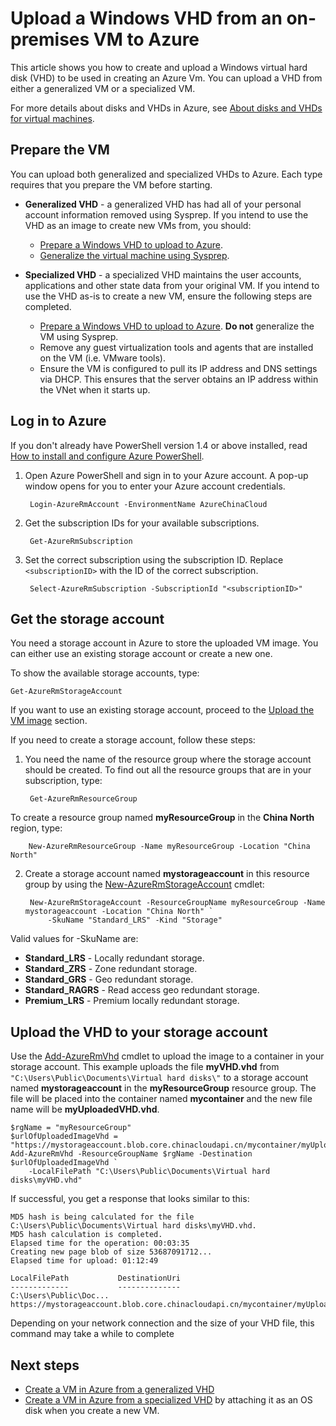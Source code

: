 <properties
    pageTitle="Upload a Windows VHD for Resource Manager | Azure"
    description="Learn to upload a Windows virtual machine VHD from on-premises to Azure, using the Resource Manager deployment model. You can upload a VHD from either a generalized or a specialized VM."
    services="virtual-machines-windows"
    documentationcenter=""
    author="cynthn"
    manager="timlt"
    editor="tysonn"
    tags="azure-resource-manager" />
<tags
    ms.assetid="192c8e5a-3411-48fe-9fc3-526e0296cf4c"
    ms.service="virtual-machines-windows"
    ms.workload="infrastructure-services"
    ms.tgt_pltfrm="vm-windows"
    ms.devlang="na"
    ms.topic="article"
    ms.date="10/10/2016"
    wacn.date=""
    ms.author="cynthn" />

# Upload a Windows VHD from an on-premises VM to Azure
This article shows you how to create and upload a Windows virtual hard disk (VHD) to be used in creating an Azure Vm. You can upload a VHD from either a generalized VM or a specialized VM. 

For more details about disks and VHDs in Azure, see [About disks and VHDs for virtual machines](/documentation/articles/virtual-machines-linux-about-disks-vhds/).

## Prepare the VM
You can upload both generalized and specialized VHDs to Azure. Each type requires that you prepare the VM before starting.

* **Generalized VHD** - a generalized VHD has had all of your personal account information removed using Sysprep. If you intend to use the VHD as an image to create new VMs from, you should:
  
  * [Prepare a Windows VHD to upload to Azure](/documentation/articles/virtual-machines-windows-prepare-for-upload-vhd-image/). 
  * [Generalize the virtual machine using Sysprep](/documentation/articles/virtual-machines-windows-generalize-vhd/). 
* **Specialized VHD** - a specialized VHD maintains the user accounts, applications and other state data from your original VM. If you intend to use the VHD as-is to create a new VM, ensure the following steps are completed. 
  
  * [Prepare a Windows VHD to upload to Azure](/documentation/articles/virtual-machines-windows-prepare-for-upload-vhd-image/). **Do not** generalize the VM using Sysprep.
  * Remove any guest virtualization tools and agents that are installed on the VM (i.e. VMware tools).
  * Ensure the VM is configured to pull its IP address and DNS settings via DHCP. This ensures that the server obtains an IP address within the VNet when it starts up. 

## Log in to Azure
If you don't already have PowerShell version 1.4 or above installed, read [How to install and configure Azure PowerShell](/documentation/articles/powershell-install-configure/).

1. Open Azure PowerShell and sign in to your Azure account. A pop-up window opens for you to enter your Azure account credentials.

        Login-AzureRmAccount -EnvironmentName AzureChinaCloud

2. Get the subscription IDs for your available subscriptions.

        Get-AzureRmSubscription

3. Set the correct subscription using the subscription ID. Replace `<subscriptionID>` with the ID of the correct subscription.

        Select-AzureRmSubscription -SubscriptionId "<subscriptionID>"

## <a name="createstorage"></a> Get the storage account
You need a storage account in Azure to store the uploaded VM image. You can either use an existing storage account or create a new one. 

To show the available storage accounts, type:

    Get-AzureRmStorageAccount

If you want to use an existing storage account, proceed to the [Upload the VM image](#upload-the-vm-vhd-to-your-storage-account) section.

If you need to create a storage account, follow these steps:

1. You need the name of the resource group where the storage account should be created. To find out all the resource groups that are in your subscription, type:

        Get-AzureRmResourceGroup

To create a resource group named **myResourceGroup** in the **China North** region, type:

        New-AzureRmResourceGroup -Name myResourceGroup -Location "China North"

2. Create a storage account named **mystorageaccount** in this resource group by using the [New-AzureRmStorageAccount](https://msdn.microsoft.com/zh-cn/library/mt607148.aspx) cmdlet:

        New-AzureRmStorageAccount -ResourceGroupName myResourceGroup -Name mystorageaccount -Location "China North" `
            -SkuName "Standard_LRS" -Kind "Storage"

Valid values for -SkuName are:
   
   * **Standard_LRS** - Locally redundant storage. 
   * **Standard_ZRS** - Zone redundant storage.
   * **Standard_GRS** - Geo redundant storage. 
   * **Standard_RAGRS** - Read access geo redundant storage. 
   * **Premium_LRS** - Premium locally redundant storage. 

## <a name="upload-the-vm-vhd-to-your-storage-account"></a> Upload the VHD to your storage account
Use the [Add-AzureRmVhd](https://msdn.microsoft.com/zh-cn/library/mt603554.aspx) cmdlet to upload the image to a container in your storage account. This example uploads the file **myVHD.vhd** from `"C:\Users\Public\Documents\Virtual hard disks\"` to a storage account named **mystorageaccount** in the **myResourceGroup** resource group. The file will be placed into the container named **mycontainer** and the new file name will be **myUploadedVHD.vhd**.

    $rgName = "myResourceGroup"
    $urlOfUploadedImageVhd = "https://mystorageaccount.blob.core.chinacloudapi.cn/mycontainer/myUploadedVHD.vhd"
    Add-AzureRmVhd -ResourceGroupName $rgName -Destination $urlOfUploadedImageVhd `
        -LocalFilePath "C:\Users\Public\Documents\Virtual hard disks\myVHD.vhd"

If successful, you get a response that looks similar to this:

    MD5 hash is being calculated for the file C:\Users\Public\Documents\Virtual hard disks\myVHD.vhd.
    MD5 hash calculation is completed.
    Elapsed time for the operation: 00:03:35
    Creating new page blob of size 53687091712...
    Elapsed time for upload: 01:12:49

    LocalFilePath           DestinationUri
    -------------           --------------
    C:\Users\Public\Doc...  https://mystorageaccount.blob.core.chinacloudapi.cn/mycontainer/myUploadedVHD.vhd

Depending on your network connection and the size of your VHD file, this command may take a while to complete

## Next steps
* [Create a VM in Azure from a generalized VHD](/documentation/articles/virtual-machines-windows-create-vm-generalized/)
* [Create a VM in Azure from a specialized VHD](/documentation/articles/virtual-machines-windows-create-vm-specialized/) by attaching it as an OS disk when you create a new VM.

